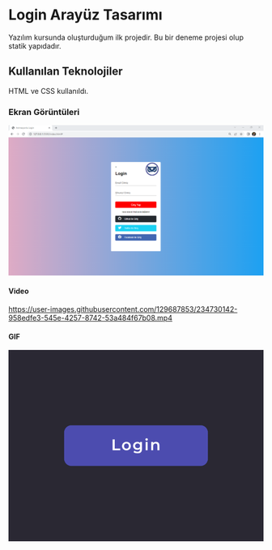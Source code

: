<h1>Login Arayüz Tasarımı</h1>

Yazılım kursunda oluşturduğum ilk projedir.
Bu bir deneme projesi olup statik yapıdadır.

<h2> Kullanılan Teknolojiler</h2>

HTML ve CSS kullanıldı.


<h3>Ekran Görüntüleri</h3>

![](screenshots.png)


<h4> Video </h4>



https://user-images.githubusercontent.com/129687853/234730142-958edfe3-545e-4257-8742-53a484f67b08.mp4




<h4> GIF </h4>

![](login.gif)

